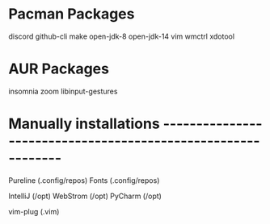 # Pacman Packages
discord
github-cli
make
open-jdk-8
open-jdk-14
vim
wmctrl
xdotool

# AUR Packages
insomnia
zoom
libinput-gestures

# Manually installations -------------------------------------------------------------

Pureline (.config/repos)
Fonts (.config/repos)

IntelliJ (/opt)
WebStrom (/opt)
PyCharm (/opt)

vim-plug (.vim)
